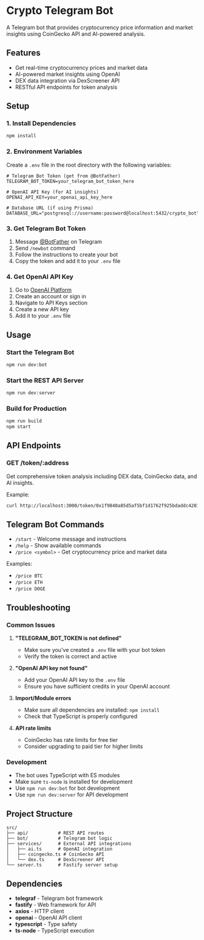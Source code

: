 # Crypto Telegram Bot

A Telegram bot that provides cryptocurrency price information and market insights using CoinGecko API and AI-powered analysis.

## Features

- Get real-time cryptocurrency prices and market data
- AI-powered market insights using OpenAI
- DEX data integration via DexScreener API
- RESTful API endpoints for token analysis

## Setup

### 1. Install Dependencies

```bash
npm install
```

### 2. Environment Variables

Create a `.env` file in the root directory with the following variables:

```env
# Telegram Bot Token (get from @BotFather)
TELEGRAM_BOT_TOKEN=your_telegram_bot_token_here

# OpenAI API Key (for AI insights)
OPENAI_API_KEY=your_openai_api_key_here

# Database URL (if using Prisma)
DATABASE_URL="postgresql://username:password@localhost:5432/crypto_bot"
```

### 3. Get Telegram Bot Token

1. Message [@BotFather](https://t.me/botfather) on Telegram
2. Send `/newbot` command
3. Follow the instructions to create your bot
4. Copy the token and add it to your `.env` file

### 4. Get OpenAI API Key

1. Go to [OpenAI Platform](https://platform.openai.com/)
2. Create an account or sign in
3. Navigate to API Keys section
4. Create a new API key
5. Add it to your `.env` file

## Usage

### Start the Telegram Bot

```bash
npm run dev:bot
```

### Start the REST API Server

```bash
npm run dev:server
```

### Build for Production

```bash
npm run build
npm start
```

## API Endpoints

### GET /token/:address

Get comprehensive token analysis including DEX data, CoinGecko data, and AI insights.

Example:
```bash
curl http://localhost:3000/token/0x1f9840a85d5af5bf1d1762f925bdaddc4201f984
```

## Telegram Bot Commands

- `/start` - Welcome message and instructions
- `/help` - Show available commands
- `/price <symbol>` - Get cryptocurrency price and market data

Examples:
- `/price BTC`
- `/price ETH`
- `/price DOGE`

## Troubleshooting

### Common Issues

1. **"TELEGRAM_BOT_TOKEN is not defined"**
   - Make sure you've created a `.env` file with your bot token
   - Verify the token is correct and active

2. **"OpenAI API key not found"**
   - Add your OpenAI API key to the `.env` file
   - Ensure you have sufficient credits in your OpenAI account

3. **Import/Module errors**
   - Make sure all dependencies are installed: `npm install`
   - Check that TypeScript is properly configured

4. **API rate limits**
   - CoinGecko has rate limits for free tier
   - Consider upgrading to paid tier for higher limits

### Development

- The bot uses TypeScript with ES modules
- Make sure `ts-node` is installed for development
- Use `npm run dev:bot` for bot development
- Use `npm run dev:server` for API development

## Project Structure

```
src/
├── api/           # REST API routes
├── bot/           # Telegram bot logic
├── services/      # External API integrations
│   ├── ai.ts      # OpenAI integration
│   ├── coingecko.ts # CoinGecko API
│   └── dex.ts     # DexScreener API
└── server.ts      # Fastify server setup
```

## Dependencies

- **telegraf** - Telegram bot framework
- **fastify** - Web framework for API
- **axios** - HTTP client
- **openai** - OpenAI API client
- **typescript** - Type safety
- **ts-node** - TypeScript execution
